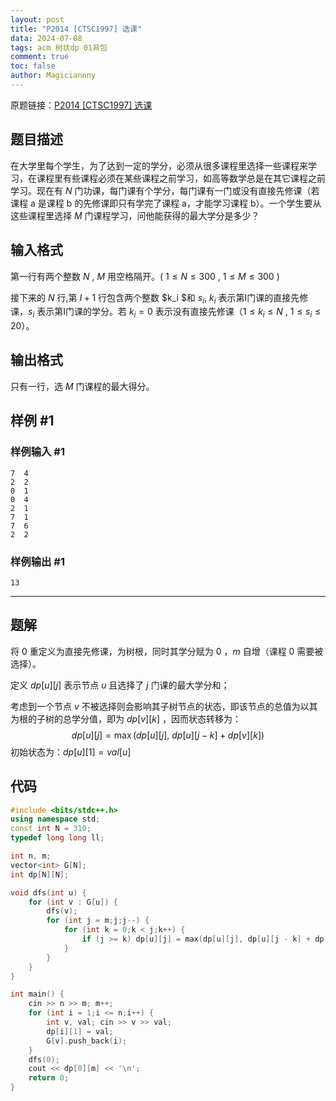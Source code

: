 ```yaml
---
layout: post
title: "P2014 [CTSC1997] 选课"
data: 2024-07-08
tags: acm 树状dp 01背包
comment: true
toc: false
author: Magiciannny
---
```


原题链接：[P2014 [CTSC1997] 选课](https://www.luogu.com.cn/problem/P2014) 

## 题目描述

在大学里每个学生，为了达到一定的学分，必须从很多课程里选择一些课程来学习，在课程里有些课程必须在某些课程之前学习，如高等数学总是在其它课程之前学习。现在有 $N$ 门功课，每门课有个学分，每门课有一门或没有直接先修课（若课程 a 是课程 b 的先修课即只有学完了课程 a，才能学习课程 b）。一个学生要从这些课程里选择 $M$ 门课程学习，问他能获得的最大学分是多少？

## 输入格式

第一行有两个整数 $N$ , $M$ 用空格隔开。( $1 \leq N \leq 300$ , $1 \leq M \leq 300$ )

接下来的 $N$ 行,第 $I+1$ 行包含两个整数 $k_i $和 $s_i$, $k_i$ 表示第I门课的直接先修课，$s_i$ 表示第I门课的学分。若 $k_i=0$ 表示没有直接先修课（$1 \leq {k_i} \leq N$ , $1 \leq {s_i} \leq 20$）。

## 输出格式

只有一行，选 $M$ 门课程的最大得分。

## 样例 #1

### 样例输入 #1

```
7  4
2  2
0  1
0  4
2  1
7  1
7  6
2  2
```

### 样例输出 #1

```
13
```

---

## 题解

将 $0$ 重定义为直接先修课，为树根，同时其学分赋为 $0$ ，$m$ 自增（课程 $0$ 需要被选择）。

定义 $dp[u][j]$ 表示节点 $u$ 且选择了 $j$ 门课的最大学分和；

考虑到一个节点 $v$ 不被选择则会影响其子树节点的状态，即该节点的总值为以其为根的子树的总学分值，即为 $dp[v][k]$ ，因而状态转移为：
$$
dp[u][j] = \max(dp[u][j],\ dp[u][j - k] + dp[v][k])
$$
初始状态为：$dp[u][1] = val[u]$ 

## 代码

```c++
#include <bits/stdc++.h>
using namespace std;
const int N = 310;
typedef long long ll;

int n, m;
vector<int> G[N];
int dp[N][N];

void dfs(int u) {
    for (int v : G[u]) {
        dfs(v);
        for (int j = m;j;j--) {
            for (int k = 0;k < j;k++) {
                if (j >= k) dp[u][j] = max(dp[u][j], dp[u][j - k] + dp[v][k]);
            }
        }
    }
}

int main() {
    cin >> n >> m; m++;
    for (int i = 1;i <= n;i++) {
        int v, val; cin >> v >> val;
        dp[i][1] = val;
        G[v].push_back(i);
    }
    dfs(0);
    cout << dp[0][m] << '\n';
    return 0;
}
```


